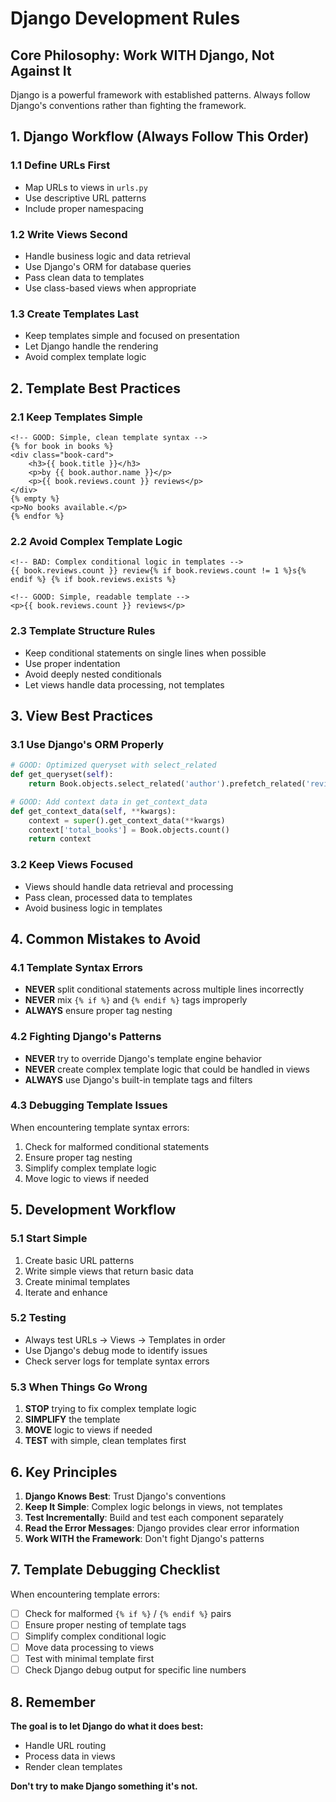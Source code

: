 # Django Development Rules

## Core Philosophy: Work WITH Django, Not Against It

Django is a powerful framework with established patterns. Always follow Django's conventions rather than fighting the framework.

## 1. Django Workflow (Always Follow This Order)

### 1.1 Define URLs First

- Map URLs to views in `urls.py`
- Use descriptive URL patterns
- Include proper namespacing

### 1.2 Write Views Second

- Handle business logic and data retrieval
- Use Django's ORM for database queries
- Pass clean data to templates
- Use class-based views when appropriate

### 1.3 Create Templates Last

- Keep templates simple and focused on presentation
- Let Django handle the rendering
- Avoid complex template logic

## 2. Template Best Practices

### 2.1 Keep Templates Simple

```django
<!-- GOOD: Simple, clean template syntax -->
{% for book in books %}
<div class="book-card">
    <h3>{{ book.title }}</h3>
    <p>by {{ book.author.name }}</p>
    <p>{{ book.reviews.count }} reviews</p>
</div>
{% empty %}
<p>No books available.</p>
{% endfor %}
```

### 2.2 Avoid Complex Template Logic

```django
<!-- BAD: Complex conditional logic in templates -->
{{ book.reviews.count }} review{% if book.reviews.count != 1 %}s{% endif %} {% if book.reviews.exists %}

<!-- GOOD: Simple, readable template -->
<p>{{ book.reviews.count }} reviews</p>
```

### 2.3 Template Structure Rules

- Keep conditional statements on single lines when possible
- Use proper indentation
- Avoid deeply nested conditionals
- Let views handle data processing, not templates

## 3. View Best Practices

### 3.1 Use Django's ORM Properly

```python
# GOOD: Optimized queryset with select_related
def get_queryset(self):
    return Book.objects.select_related('author').prefetch_related('reviews').all()

# GOOD: Add context data in get_context_data
def get_context_data(self, **kwargs):
    context = super().get_context_data(**kwargs)
    context['total_books'] = Book.objects.count()
    return context
```

### 3.2 Keep Views Focused

- Views should handle data retrieval and processing
- Pass clean, processed data to templates
- Avoid business logic in templates

## 4. Common Mistakes to Avoid

### 4.1 Template Syntax Errors

- **NEVER** split conditional statements across multiple lines incorrectly
- **NEVER** mix `{% if %}` and `{% endif %}` tags improperly
- **ALWAYS** ensure proper tag nesting

### 4.2 Fighting Django's Patterns

- **NEVER** try to override Django's template engine behavior
- **NEVER** create complex template logic that could be handled in views
- **ALWAYS** use Django's built-in template tags and filters

### 4.3 Debugging Template Issues

When encountering template syntax errors:

1. Check for malformed conditional statements
2. Ensure proper tag nesting
3. Simplify complex template logic
4. Move logic to views if needed

## 5. Development Workflow

### 5.1 Start Simple

1. Create basic URL patterns
2. Write simple views that return basic data
3. Create minimal templates
4. Iterate and enhance

### 5.2 Testing

- Always test URLs → Views → Templates in order
- Use Django's debug mode to identify issues
- Check server logs for template syntax errors

### 5.3 When Things Go Wrong

1. **STOP** trying to fix complex template logic
2. **SIMPLIFY** the template
3. **MOVE** logic to views if needed
4. **TEST** with simple, clean templates first

## 6. Key Principles

1. **Django Knows Best**: Trust Django's conventions
2. **Keep It Simple**: Complex logic belongs in views, not templates
3. **Test Incrementally**: Build and test each component separately
4. **Read the Error Messages**: Django provides clear error information
5. **Work WITH the Framework**: Don't fight Django's patterns

## 7. Template Debugging Checklist

When encountering template errors:

- [ ] Check for malformed `{% if %}` / `{% endif %}` pairs
- [ ] Ensure proper nesting of template tags
- [ ] Simplify complex conditional logic
- [ ] Move data processing to views
- [ ] Test with minimal template first
- [ ] Check Django debug output for specific line numbers

## 8. Remember

**The goal is to let Django do what it does best:**

- Handle URL routing
- Process data in views
- Render clean templates

**Don't try to make Django something it's not.**
